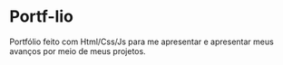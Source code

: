 # Portf-lio
Portfólio feito com Html/Css/Js para me apresentar e apresentar meus avanços  por meio de meus projetos.
